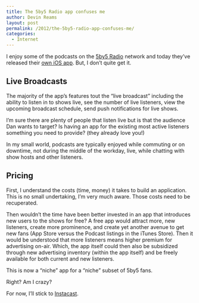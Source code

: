 ```yaml
---
title: The 5by5 Radio app confuses me
author: Devin Reams
layout: post
permalink: /2012/the-5by5-radio-app-confuses-me/
categories:
  - Internet
---
```

I enjoy some of the podcasts on the [5by5 Radio][1] network and today they&#8217;ve released their [own iOS app][2]. But, I don&#8217;t quite get it.

## Live Broadcasts

The majority of the app&#8217;s features tout the &#8220;live broadcast&#8221; including the ability to listen in to shows live, see the number of live listeners, view the upcoming broadcast schedule, send push notifications for live shows.

I&#8217;m sure there are plenty of people that listen live but is that the audience Dan wants to target? Is having an app for the existing most active listeners something you need to provide? (they already love you!)

In my small world, podcasts are typically enjoyed while commuting or on downtime, not during the middle of the workday, live, while chatting with show hosts and other listeners.

## Pricing

First, I understand the costs (time, money) it takes to build an application. This is no small undertaking, I&#8217;m very much aware. Those costs need to be recuperated.

Then wouldn&#8217;t the time have been better invested in an app that introduces new users to the shows for free? A free app would attract more, new listeners, create more prominence, and create yet another avenue to get new fans (App Store versus the Podcast listings in the iTunes Store). Then it would be understood that more listeners means higher premium for advertising on-air. Which, the app itself could then also be subsidized through new advertising inventory (within the app itself) and be freely available for both current and new listeners.

This is now a &#8220;niche&#8221; app for a &#8220;niche&#8221; subset of 5by5 fans.

Right? Am I crazy?

For now, I&#8217;ll stick to [Instacast][3].

 [1]: http://5by5.tv
 [2]: http://itunes.apple.com/us/app/5by5-radio/id520847556?mt=8
 [3]: http://vemedio.com/products/instacast